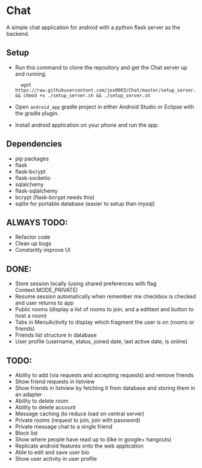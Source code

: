 # Chat
A simple chat application for android with a python flask server as the backend.

## Setup
* Run this command to clone the repository and get the Chat server up and running.
        
        wget https://raw.githubusercontent.com/jos0003/Chat/master/setup_server.sh && chmod +x ./setup_server.sh && ./setup_server.sh
        
* Open `android_app` gradle project in either Android Studio or Eclipse with the gradle plugin.
* Install android application on your phone and run the app.

## Dependencies
* pip packages
 * flask
 * flask-bcrypt
 * flask-socketio
 * sqlalchemy
 * flask-sqlalchemy
* bcrypt (flask-bcrypt needs this)
* sqlite for portable database (easier to setup than mysql)

## ALWAYS TODO:
* Refactor code
* Clean up bugs
* Constantly improve UI

## DONE:
* Store session locally (using shared preferences with flag Context.MODE_PRIVATE)
* Resume session automatically when remember me checkbox is checked and user returns to app
* Public rooms (display a list of rooms to join, and a edittext and button to host a room)
* Tabs in MenuActivity to display which fragment the user is on (rooms or friends)
* Friends list structure in database
* User profile (username, status, joined date, last active date, is online)

## TODO:
* Ability to add (via requests and accepting requests) and remove friends
* Show friend requests in listview
* Show friends in listview by fetching it from database and storing them in an adapter
* Ability to delete room
* Ability to delete account
* Message caching (to reduce load on central server)
* Private rooms (request to join, join with password)
* Private message chat to a single friend
* Block list
* Show where people have read up to (like in google+ hangouts)
* Replicate android features onto the web application
* Able to edit and save user bio
* Show user activity in user profile
